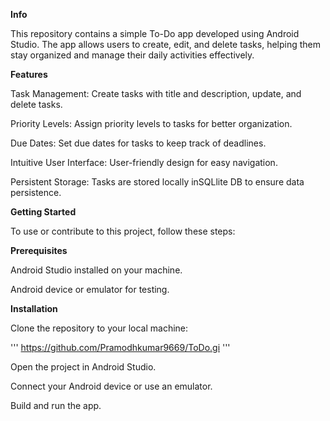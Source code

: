 **Info**

This repository contains a simple To-Do app developed using Android Studio. The app allows users to create, edit, and delete tasks, helping them stay organized and manage their daily activities effectively.

**Features**

Task Management: Create tasks with title and description, update, and delete tasks.

Priority Levels: Assign priority levels to tasks for better organization.

Due Dates: Set due dates for tasks to keep track of deadlines.

Intuitive User Interface: User-friendly design for easy navigation.

Persistent Storage: Tasks are stored locally inSQLlite DB to ensure data persistence.


**Getting Started**

To use or contribute to this project, follow these steps:

**Prerequisites**

Android Studio installed on your machine.

Android device or emulator for testing.

**Installation**

Clone the repository to your local machine:

'''
https://github.com/Pramodhkumar9669/ToDo.gi
'''

Open the project in Android Studio.

Connect your Android device or use an emulator.

Build and run the app.
